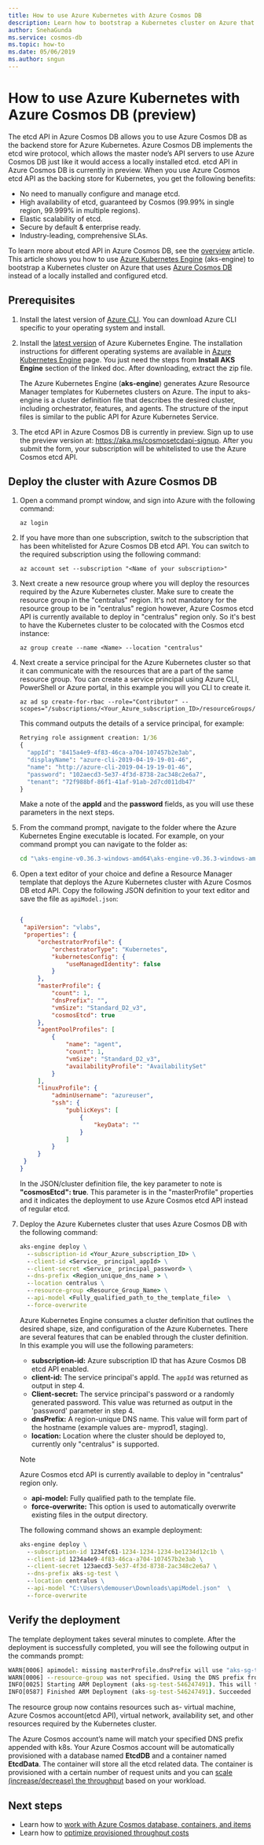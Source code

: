 ```yaml
---
title: How to use Azure Kubernetes with Azure Cosmos DB 
description: Learn how to bootstrap a Kubernetes cluster on Azure that uses Azure Cosmos DB (preview)
author: SnehaGunda
ms.service: cosmos-db
ms.topic: how-to
ms.date: 05/06/2019
ms.author: sngun
---
```


# How to use Azure Kubernetes with Azure Cosmos DB (preview)

The etcd API in Azure Cosmos DB allows you to use Azure Cosmos DB as the backend store for Azure Kubernetes. Azure Cosmos DB implements the etcd wire protocol, which allows the master node’s API servers to use Azure Cosmos DB just like it would access a locally installed etcd. etcd API in Azure Cosmos DB is currently in preview. When you use Azure Cosmos etcd API as the backing store for Kubernetes, you get the following benefits: 

* No need to manually configure and manage etcd.
* High availability of etcd, guaranteed by Cosmos (99.99% in single region, 99.999% in multiple regions).
* Elastic scalability of etcd.
* Secure by default & enterprise ready.
* Industry-leading, comprehensive SLAs.

To learn more about etcd API in Azure Cosmos DB, see the [overview](etcd-api-introduction.md) article. This article shows you how to use [Azure Kubernetes Engine](https://github.com/Azure/aks-engine/blob/master/docs/tutorials/quickstart.md) (aks-engine) to bootstrap a Kubernetes cluster on Azure that uses [Azure Cosmos DB](https://docs.microsoft.com/azure/cosmos-db/) instead of a locally installed and configured etcd. 

## Prerequisites

1. Install the latest version of [Azure CLI](/cli/azure/install-azure-cli?view=azure-cli-latest). You can download Azure CLI specific to your operating system and install.

1. Install the [latest version](https://github.com/Azure/aks-engine/releases) of Azure Kubernetes Engine. The installation instructions for different operating systems are available in [Azure Kubernetes Engine](https://github.com/Azure/aks-engine/blob/master/docs/tutorials/quickstart.md#install-aks-engine) page. You just need the steps from **Install AKS Engine** section of the linked doc. After downloading, extract the zip file.

   The Azure Kubernetes Engine (**aks-engine**) generates Azure Resource Manager templates for Kubernetes clusters on Azure. The input to aks-engine is a cluster definition file that describes the desired cluster, including orchestrator, features, and agents. The structure of the input files is similar to the public API for Azure Kubernetes Service.

1. The etcd API in Azure Cosmos DB is currently in preview. Sign up to use the preview version at: https://aka.ms/cosmosetcdapi-signup. After you submit the form, your subscription will be whitelisted to use the Azure Cosmos etcd API. 

## Deploy the cluster with Azure Cosmos DB

1. Open a command prompt window, and sign into Azure with the following command:

   ```azurecli-interactive
   az login 
   ```

1. If you have more than one subscription, switch to the subscription that has been whitelisted for Azure Cosmos DB etcd API. You can switch to the required subscription using the following command:

   ```azurecli-interactive
   az account set --subscription "<Name of your subscription>"
   ```
1. Next create a new resource group where you will deploy the resources required by the Azure Kubernetes cluster. Make sure to create the resource group in the "centralus" region. It's not mandatory for the resource group to be in "centralus" region however, Azure Cosmos etcd API is currently available to deploy in "centralus" region only. So it's best to have the Kubernetes cluster to be colocated with the Cosmos etcd instance:

   ```azurecli-interactive
   az group create --name <Name> --location "centralus"
   ```

1. Next create a service principal for the Azure Kubernetes cluster so that it can communicate with the resources that are a part of the same resource group. You can create a service principal using Azure CLI, PowerShell or Azure portal, in this example you will you CLI to create it.

   ```azurecli-interactive
   az ad sp create-for-rbac --role="Contributor" --scopes="/subscriptions/<Your_Azure_subscription_ID>/resourceGroups/<Your_resource_group_name>"
   ```
   This command outputs the details of a service principal, for example:
   
   ```cmd
   Retrying role assignment creation: 1/36
   {
     "appId": "8415a4e9-4f83-46ca-a704-107457b2e3ab",
     "displayName": "azure-cli-2019-04-19-19-01-46",
     "name": "http://azure-cli-2019-04-19-19-01-46",
     "password": "102aecd3-5e37-4f3d-8738-2ac348c2e6a7",
     "tenant": "72f988bf-86f1-41af-91ab-2d7cd011db47"
   }
   ```
   
   Make a note of the **appId** and the **password** fields, as you will use these parameters in the next steps. 

1. From the command prompt, navigate to the folder where the Azure Kubernetes Engine executable is located. For example, on your command prompt you can navigate to the folder as:

   ```cmd
   cd "\aks-engine-v0.36.3-windows-amd64\aks-engine-v0.36.3-windows-amd64"
   ```

1. Open a text editor of your choice and define a Resource Manager template that deploys the Azure Kubernetes cluster with Azure Cosmos DB etcd API. Copy the following JSON definition to your text editor and save the file as `apiModel.json`:

   ```json

   {
    "apiVersion": "vlabs",
    "properties": {
        "orchestratorProfile": {
            "orchestratorType": "Kubernetes",
            "kubernetesConfig": {
                "useManagedIdentity": false
            }
        },
        "masterProfile": {
            "count": 1,
            "dnsPrefix": "",
            "vmSize": "Standard_D2_v3",
            "cosmosEtcd": true
        },
        "agentPoolProfiles": [
            {
                "name": "agent",
                "count": 1,
                "vmSize": "Standard_D2_v3",
                "availabilityProfile": "AvailabilitySet"
            }
        ],
        "linuxProfile": {
            "adminUsername": "azureuser",
            "ssh": {
                "publicKeys": [
                    {
                        "keyData": ""
                    }
                ]
            }
        }
    }
   }
   ```

   In the JSON/cluster definition file, the key parameter to note is **"cosmosEtcd": true**. This parameter is in the "masterProfile" properties and it indicates the deployment to use Azure Cosmos etcd API instead of regular etcd. 

1. Deploy the Azure Kubernetes cluster that uses Azure Cosmos DB with the following command:

   ```cmd
   aks-engine deploy \
     --subscription-id <Your_Azure_subscription_ID> \
     --client-id <Service_ principal_appId> \
     --client-secret <Service_ principal_password> \
     --dns-prefix <Region_unique_dns_name > \
     --location centralus \
     --resource-group <Resource_Group_Name> \
     --api-model <Fully_qualified_path_to_the_template_file>  \
     --force-overwrite
   ```

   Azure Kubernetes Engine consumes a cluster definition that outlines the desired shape, size, and configuration of the Azure Kubernetes. There are several features that can be enabled through the cluster definition. In this example you will use the following parameters:

   * **subscription-id:** Azure subscription ID that has Azure Cosmos DB etcd API enabled.
   * **client-id:** The service principal's appId. The `appId` was returned as output in step 4.
   * **Client-secret:** The service principal's password or a randomly generated password. This value was returned as output in the 'password' parameter in step 4. 
   * **dnsPrefix:** A region-unique DNS name. This value will form part of the hostname (example values are- myprod1, staging).
   * **location:**  Location where the cluster should be deployed to, currently only "centralus" is supported.

   > [!Note]
   > Azure Cosmos etcd API is currently available to deploy in "centralus" region only. 
 
   * **api-model:** Fully qualified path to the template file.
   * **force-overwrite:** This option is used to automatically overwrite existing files in the output directory.
 
   The following command shows an example deployment:

   ```cmd
   aks-engine deploy \
     --subscription-id 1234fc61-1234-1234-1234-be1234d12c1b \
     --client-id 1234a4e9-4f83-46ca-a704-107457b2e3ab \
     --client-secret 123aecd3-5e37-4f3d-8738-2ac348c2e6a7 \
     --dns-prefix aks-sg-test \
     --location centralus \
     --api-model "C:\Users\demouser\Downloads\apiModel.json"  \
     --force-overwrite
   ```

## Verify the deployment

The template deployment takes several minutes to complete. After the deployment is successfully completed, you will see the following output in the commands prompt:

```cmd
WARN[0006] apimodel: missing masterProfile.dnsPrefix will use "aks-sg-test"
WARN[0006] --resource-group was not specified. Using the DNS prefix from the apimodel as the resource group name: aks-sg-test
INFO[0025] Starting ARM Deployment (aks-sg-test-546247491). This will take some time...
INFO[0587] Finished ARM Deployment (aks-sg-test-546247491). Succeeded
```

The resource group now contains resources such as- virtual machine, Azure Cosmos account(etcd API), virtual network, availability set, and other resources required by the Kubernetes cluster. 

The Azure Cosmos account’s name will match your specified DNS prefix appended with k8s. Your Azure Cosmos account will be automatically provisioned with a database named **EtcdDB** and a container named **EtcdData**. The container will store all the etcd related data. The container is provisioned with a certain number of request units and you can [scale (increase/decrease) the throughput](scaling-throughput.md) based on your workload. 

## Next steps

* Learn how to [work with Azure Cosmos database, containers, and items](databases-containers-items.md)
* Learn how to [optimize provisioned throughput costs](optimize-cost-throughput.md)

